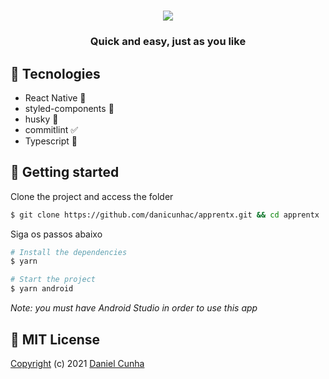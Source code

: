 <h1 align="center">
<img src="https://www.notion.so/image/https%3A%2F%2Fs3-us-west-2.amazonaws.com%2Fsecure.notion-static.com%2Fb6b58fb0-1ef0-4ff0-86f8-e7b7cc381096%2FLogotipo.png?table=block&id=1f5a2e82-6e3b-447d-b41d-39b261eba9c3&width=360&userId=&cache=v2">
</h1>

<h3 align="center">Quick and easy, just as you like</p>

## 🧪 Tecnologies

- React Native 💜
- styled-components 💅
- husky 🐺
- commitlint ✅
- Typescript 💙

## 🚀 Getting started

Clone the project and access the folder

```bash
$ git clone https://github.com/danicunhac/apprentx.git && cd apprentx
```

Siga os passos abaixo

```bash
# Install the dependencies
$ yarn

# Start the project
$ yarn android
```

_Note: you must have Android Studio in order to use this app_

## 📰 MIT License

[Copyright](https://github.com/danicunhac/apprentx/blob/main/LICENSE) (c) 2021 [Daniel Cunha](https://www.linkedin.com/in/danielcunhac/)
